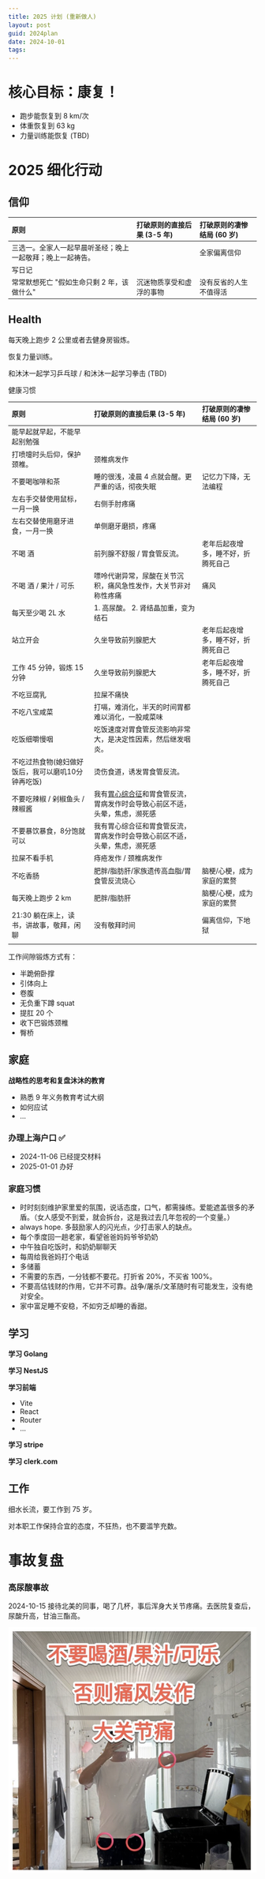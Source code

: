 ```yaml
---
title: 2025 计划 (重新做人)
layout: post
guid: 2024plan
date: 2024-10-01
tags:
---
```


# 核心目标：康复！

- 跑步能恢复到 8 km/次
- 体重恢复到 63 kg
- 力量训练能恢复 (TBD)

# 2025 细化行动

## 信仰

| 原则                                                       | 打破原则的直接后果 (3-5 年) | 打破原则的凄惨结局 (60 岁) |
| :--------------------------------------------------------- | :-------------------------- | :------------------------- |
| 三选一。全家人一起早晨听圣经；晚上一起敬拜；晚上一起祷告。 |                             | 全家偏离信仰               |
| 写日记                                                     |                             |                            |
| 常常默想死亡 "假如生命只剩 2 年，该做什么"                 | 沉迷物质享受和虚浮的事物    | 没有反省的人生不值得活     |

## Health

每天晚上跑步 2 公里或者去健身房锻炼。

恢复力量训练。


和沐沐一起学习乒乓球 / 和沐沐一起学习拳击 (TBD)


健康习惯

| 原则                                     | 打破原则的直接后果 (3-5 年)                                    | 打破原则的凄惨结局 (60 岁)         |
| :--------------------------------------- | :------------------------------------------------------------- | :--------------------------------- |
| 能早起就早起，不能早起别勉强             |                                                                |                                    |
| 打喷嚏时头后仰，保护颈椎。               | 颈椎病发作                                                     |                                    |
| 不要喝咖啡和茶                           | 睡的很浅，凌晨 4 点就会醒。更严重的话，彻夜失眠                | 记忆力下降，无法编程               |
| 左右手交替使用鼠标，一月一换             | 右侧手肘疼痛                                                   |                                    |
| 左右交替使用磨牙进食，一月一换           | 单侧磨牙磨损，疼痛                                             |                                    |
| 不喝 酒                                | 前列腺不舒服 / 胃食管反流。<br>                                | 老年后起夜增多，睡不好，折腾死自己 |
| 不喝 酒 / 果汁 / 可乐                    | 嘌呤代谢异常，尿酸在关节沉积，痛风急性发作，大关节非对称性疼痛 | 痛风                               |
| 每天至少喝 2L 水                         | 1. 高尿酸。 2. 肾结晶加重，变为结石                            |                                    |
| 站立开会                                 | 久坐导致前列腺肥大                                             | 老年后起夜增多，睡不好，折腾死自己 |
| 工作 45 分钟，锻炼 15 分钟               | 久坐导致前列腺肥大                                             | 老年后起夜增多，睡不好，折腾死自己 |
| 不吃豆腐乳                               | 拉屎不痛快                                                     |                                    |
| 不吃八宝咸菜                           | 打嗝，难消化，半天的时间胃都难以消化，一股咸菜味 |                                    |
| 吃饭细嚼慢咽                             | 吃饭速度对胃食管反流影响非常大，是决定性因素，然后继发咽炎。   | 
| 不吃过热食物(媳妇做好饭后，我可以磨叽10分钟再吃饭)  | 烫伤食道，诱发胃食管反流。   |                                    |
| 不要吃辣椒 / 剁椒鱼头 /  辣椒酱            | 我有[胃心综合征](https://zh.wikipedia.org/wiki/%E8%83%83%E5%BF%83%E7%BB%BC%E5%90%88%E5%BE%81)和胃食管反流，胃病发作时会导致心前区不适，头晕，焦虑，濒死感   |                                    |
| 不要暴饮暴食，8分饱就可以                | 我有胃心综合征和胃食管反流，胃病发作时会导致心前区不适，头晕，焦虑，濒死感  |                                    |
| 拉屎不看手机                             | 痔疮发作 / 颈椎病发作                                          |                                    |
| 不吃香肠                                 | 肥胖/脂肪肝/家族遗传高血脂/胃食管反流烧心                      | 脑梗/心梗，成为家庭的累赘          |
| 每天晚上跑步 2 km                        | 肥胖/脂肪肝                                                    | 脑梗/心梗，成为家庭的累赘          |
| 21:30 躺在床上，读书，讲故事，敬拜，闲聊 | 没有敬拜时间                                                   | 偏离信仰，下地狱                   |
|                                          |                                                                |                                    |


工作间隙锻炼方式有：

- 半跪俯卧撑
- 引体向上
- 卷腹
- 无负重下蹲 squat
- 提肛 20 个
- 收下巴锻炼颈椎
- 臀桥

## 家庭

**战略性的思考和复盘沐沐的教育**

- 熟悉 9 年义务教育考试大纲
- 如何应试
- ...

### 办理上海户口 ✅

- 2024-11-06 已经提交材料
- 2025-01-01 办好


### 家庭习惯

- 时时刻刻维护家里爱的氛围，说话态度，口气，都需操练。爱能遮盖很多的矛盾。（女人感受不到爱，就会拆台，这是我过去几年忽视的一个变量。）
- always hope. 多鼓励家人的闪光点，少打击家人的缺点。
- 每个季度回一趟老家，看望爸爸妈妈爷爷奶奶
- 中午独自吃饭时，和奶奶聊聊天
- 每周给我爸妈打个电话
- 多储蓄
- 不需要的东西，一分钱都不要花。打折省 20%，不买省 100%。
- 不要高估钱财的作用，它并不可靠。战争/屠杀/文革随时有可能发生，没有绝对安全。
- 家中富足睡不安稳，不如穷乏却睡的香甜。


## 学习

**学习 Golang**

**学习 NestJS**

**学习前端**

- Vite
- React
- Router
- ...

**学习 stripe**

**学习 clerk.com**


## 工作

细水长流，要工作到 75 岁。

对本职工作保持合宜的态度，不狂热，也不要滥竽充数。



# 事故复盘


### 高尿酸事故

2024-10-15 接待北美的同事，喝了几杯，事后浑身大关节疼痛。去医院复查后，尿酸升高，甘油三酯高。

![](/media/files/2025/2025-01-02-180713.png)





